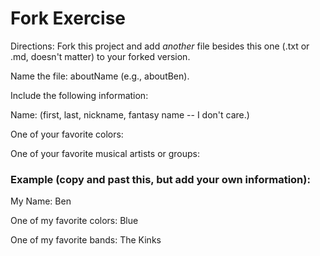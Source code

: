 # Fork Exercise

Directions: Fork this project and add *another* file besides this one (.txt or .md, doesn't matter) to your forked version. 

Name the file: aboutName (e.g., aboutBen).

Include the following information:

Name: <your name> (first, last, nickname, fantasy name -- I don't care.)

One of your favorite colors:

One of your favorite musical artists or groups:

### Example (copy and past this, but add your own information):
My Name: Ben

One of my favorite colors: Blue

One of my favorite bands: The Kinks
